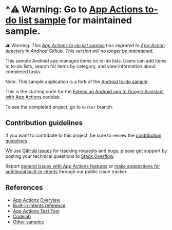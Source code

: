 # *:warning: Warning: Go to [App Actions to-do list sample](https://github.com/android/app-actions/common-bii) for maintained sample.

*:warning: Warning: This [App Actions to-do list sample](https://github.com/android/app-actions/common-bii) has migrated to [App-Action directory](https://github.com/android/app-actions) in Andriod Github. This version will no longer be maintained.*

This sample Android app manages items on to-do lists. Users can add items to to-do lists, search for items by category, and view information about completed tasks.

Note: This sample application is a fork of the [Android to-do sample](https://github.com/android/architecture-samples).

This is the starting code for the [Extend an Android app to Google Assistant with App Actions](https://codelabs.developers.google.com/codelabs/appactions) codelab.

To see the completed project, go to `master` branch.


## Contribution guidelines

If you want to contribute to this project, be sure to review the
[contribution guidelines](CONTRIBUTING.md).

We use [GitHub issues](https://github.com/actions-on-google/appactions-common-biis-kotlin/issues) for
tracking requests and bugs, please get support by posting your technical questions to
[Stack Overflow](https://stackoverflow.com/questions/tagged/app-actions).

Report [general issues with App Actions features](https://issuetracker.google.com/issues/new?component=617864&template=1257475)
or [make suggestions for additional built-in intents](https://issuetracker.google.com/issues/new?component=617864&template=1261453)
through our public issue tracker.

## References

* [App Actions Overview](https://developers.google.com/assistant/app/overview)
* [Built-in Intents reference](https://developers.google.com/assistant/app/reference/built-in-intents/bii-index)
* [App Actions Test Tool](https://developers.google.com/assistant/app/test-tool)
* [Codelab](https://developers.google.com/assistant/app/codelabs)
* [Other samples](https://developers.google.com/assistant/app/samples)
